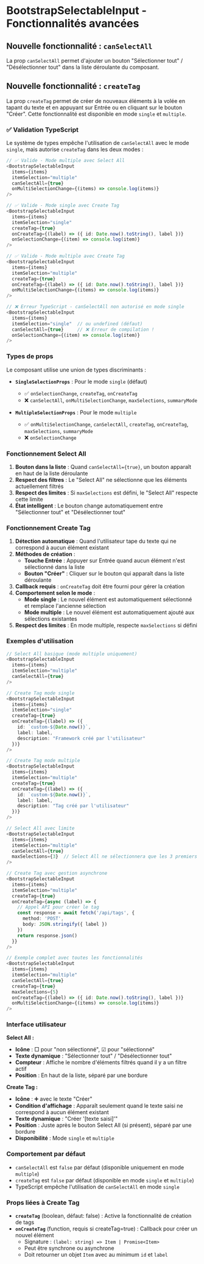 # BootstrapSelectableInput - Fonctionnalités avancées

## Nouvelle fonctionnalité : `canSelectAll`

La prop `canSelectAll` permet d'ajouter un bouton "Sélectionner tout" / "Désélectionner tout" dans la liste déroulante du composant.

## Nouvelle fonctionnalité : `createTag`

La prop `createTag` permet de créer de nouveaux éléments à la volée en tapant du texte et en appuyant sur Entrée ou en cliquant sur le bouton "Créer". Cette fonctionnalité est disponible en mode `single` et `multiple`.

### ✅ Validation TypeScript

Le système de types empêche l'utilisation de `canSelectAll` avec le mode `single`, mais autorise `createTag` dans les deux modes :

```typescript
// ✅ Valide - Mode multiple avec Select All
<BootstrapSelectableInput
  items={items}
  itemSelection="multiple"
  canSelectAll={true}
  onMultiSelectionChange={(items) => console.log(items)}
/>

// ✅ Valide - Mode single avec Create Tag
<BootstrapSelectableInput
  items={items}
  itemSelection="single"
  createTag={true}
  onCreateTag={(label) => ({ id: Date.now().toString(), label })}
  onSelectionChange={(item) => console.log(item)}
/>

// ✅ Valide - Mode multiple avec Create Tag
<BootstrapSelectableInput
  items={items}
  itemSelection="multiple"
  createTag={true}
  onCreateTag={(label) => ({ id: Date.now().toString(), label })}
  onMultiSelectionChange={(items) => console.log(items)}
/>

// ❌ Erreur TypeScript - canSelectAll non autorisé en mode single
<BootstrapSelectableInput
  items={items}
  itemSelection="single"  // ou undefined (défaut)
  canSelectAll={true}     // ❌ Erreur de compilation !
  onSelectionChange={(item) => console.log(item)}
/>
```

### Types de props

Le composant utilise une union de types discriminants :

- **`SingleSelectionProps`** : Pour le mode `single` (défaut)
  - ✅ `onSelectionChange`, `createTag`, `onCreateTag`
  - ❌ `canSelectAll`, `onMultiSelectionChange`, `maxSelections`, `summaryMode`

- **`MultipleSelectionProps`** : Pour le mode `multiple`
  - ✅ `onMultiSelectionChange`, `canSelectAll`, `createTag`, `onCreateTag`, `maxSelections`, `summaryMode`
  - ❌ `onSelectionChange`

### Fonctionnement Select All

1. **Bouton dans la liste** : Quand `canSelectAll={true}`, un bouton apparaît en haut de la liste déroulante
2. **Respect des filtres** : Le "Select All" ne sélectionne que les éléments actuellement filtrés
3. **Respect des limites** : Si `maxSelections` est défini, le "Select All" respecte cette limite
4. **État intelligent** : Le bouton change automatiquement entre "Sélectionner tout" et "Désélectionner tout"

### Fonctionnement Create Tag

1. **Détection automatique** : Quand l'utilisateur tape du texte qui ne correspond à aucun élément existant
2. **Méthodes de création** :
   - **Touche Entrée** : Appuyer sur Entrée quand aucun élément n'est sélectionné dans la liste
   - **Bouton "Créer"** : Cliquer sur le bouton qui apparaît dans la liste déroulante
3. **Callback requis** : `onCreateTag` doit être fourni pour gérer la création
4. **Comportement selon le mode** :
   - **Mode single** : Le nouvel élément est automatiquement sélectionné et remplace l'ancienne sélection
   - **Mode multiple** : Le nouvel élément est automatiquement ajouté aux sélections existantes
5. **Respect des limites** : En mode multiple, respecte `maxSelections` si défini

### Exemples d'utilisation

```typescript
// Select All basique (mode multiple uniquement)
<BootstrapSelectableInput
  items={items}
  itemSelection="multiple"
  canSelectAll={true}
/>

// Create Tag mode single
<BootstrapSelectableInput
  items={items}
  itemSelection="single"
  createTag={true}
  onCreateTag={(label) => ({
    id: `custom-${Date.now()}`,
    label: label,
    description: "Framework créé par l'utilisateur"
  })}
/>

// Create Tag mode multiple
<BootstrapSelectableInput
  items={items}
  itemSelection="multiple"
  createTag={true}
  onCreateTag={(label) => ({
    id: `custom-${Date.now()}`,
    label: label,
    description: "Tag créé par l'utilisateur"
  })}
/>

// Select All avec limite
<BootstrapSelectableInput
  items={items}
  itemSelection="multiple"
  canSelectAll={true}
  maxSelections={3}  // Select All ne sélectionnera que les 3 premiers
/>

// Create Tag avec gestion asynchrone
<BootstrapSelectableInput
  items={items}
  itemSelection="multiple"
  createTag={true}
  onCreateTag={async (label) => {
    // Appel API pour créer le tag
    const response = await fetch('/api/tags', {
      method: 'POST',
      body: JSON.stringify({ label })
    })
    return response.json()
  }}
/>

// Exemple complet avec toutes les fonctionnalités
<BootstrapSelectableInput
  items={items}
  itemSelection="multiple"
  canSelectAll={true}
  createTag={true}
  maxSelections={5}
  onCreateTag={(label) => ({ id: Date.now().toString(), label })}
  onMultiSelectionChange={(items) => console.log(items)}
/>
```

### Interface utilisateur

**Select All :**
- **Icône** : □ pour "non sélectionné", ☑ pour "sélectionné"
- **Texte dynamique** : "Sélectionner tout" / "Désélectionner tout"
- **Compteur** : Affiche le nombre d'éléments filtrés quand il y a un filtre actif
- **Position** : En haut de la liste, séparé par une bordure

**Create Tag :**
- **Icône** : ➕ avec le texte "Créer"
- **Condition d'affichage** : Apparaît seulement quand le texte saisi ne correspond à aucun élément existant
- **Texte dynamique** : "Créer '[texte saisi]'"
- **Position** : Juste après le bouton Select All (si présent), séparé par une bordure
- **Disponibilité** : Mode `single` et `multiple`

### Comportement par défaut

- `canSelectAll` est `false` par défaut (disponible uniquement en mode `multiple`)
- `createTag` est `false` par défaut (disponible en mode `single` et `multiple`)
- TypeScript empêche l'utilisation de `canSelectAll` en mode `single`

### Props liées à Create Tag

- **`createTag`** (boolean, défaut: false) : Active la fonctionnalité de création de tags
- **`onCreateTag`** (function, requis si createTag=true) : Callback pour créer un nouvel élément
  - Signature : `(label: string) => Item | Promise<Item>`
  - Peut être synchrone ou asynchrone
  - Doit retourner un objet `Item` avec au minimum `id` et `label`
